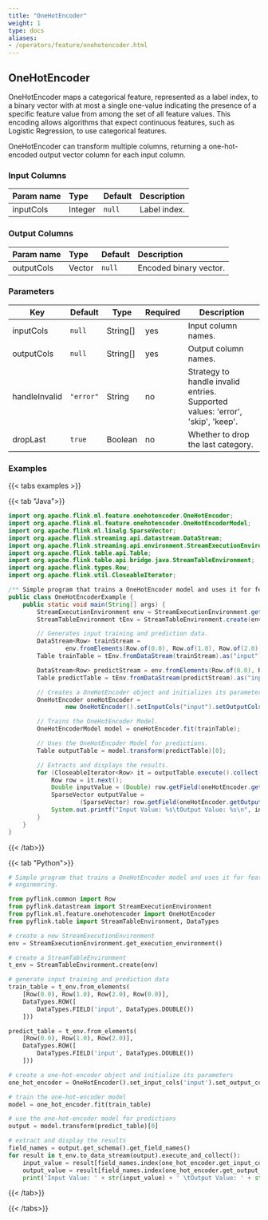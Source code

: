 ```yaml
---
title: "OneHotEncoder"
weight: 1
type: docs
aliases:
- /operators/feature/onehotencoder.html
---
```

<!--
Licensed to the Apache Software Foundation (ASF) under one
or more contributor license agreements.  See the NOTICE file
distributed with this work for additional information
regarding copyright ownership.  The ASF licenses this file
to you under the Apache License, Version 2.0 (the
"License"); you may not use this file except in compliance
with the License.  You may obtain a copy of the License at

  http://www.apache.org/licenses/LICENSE-2.0

Unless required by applicable law or agreed to in writing,
software distributed under the License is distributed on an
"AS IS" BASIS, WITHOUT WARRANTIES OR CONDITIONS OF ANY
KIND, either express or implied.  See the License for the
specific language governing permissions and limitations
under the License.
-->

## OneHotEncoder

OneHotEncoder maps a categorical feature, represented as a label index, to a
binary vector with at most a single one-value indicating the presence of a
specific feature value from among the set of all feature values. This encoding
allows algorithms that expect continuous features, such as Logistic Regression,
to use categorical features.

OneHotEncoder can transform multiple columns, returning a one-hot-encoded output
vector column for each input column.

### Input Columns

| Param name | Type    | Default | Description  |
| :--------- | :------ | :------ |:-------------|
| inputCols  | Integer | `null`  | Label index. |

### Output Columns

| Param name | Type   | Default | Description            |
| :--------- | :----- | :------ |:-----------------------|
| outputCols | Vector | `null`  | Encoded binary vector. |

### Parameters

| Key           | Default   | Type     | Required | Description                                                                    |
|---------------|-----------|----------|----------|--------------------------------------------------------------------------------|
| inputCols     | `null`    | String[] | yes      | Input column names.                                                            |
| outputCols    | `null`    | String[] | yes      | Output column names.                                                           |
| handleInvalid | `"error"` | String   | no       | Strategy to handle invalid entries. Supported values: 'error', 'skip', 'keep'. |
| dropLast      | `true`    | Boolean  | no       | Whether to drop the last category.                                             |

### Examples

{{< tabs examples >}}

{{< tab "Java">}}
```java
import org.apache.flink.ml.feature.onehotencoder.OneHotEncoder;
import org.apache.flink.ml.feature.onehotencoder.OneHotEncoderModel;
import org.apache.flink.ml.linalg.SparseVector;
import org.apache.flink.streaming.api.datastream.DataStream;
import org.apache.flink.streaming.api.environment.StreamExecutionEnvironment;
import org.apache.flink.table.api.Table;
import org.apache.flink.table.api.bridge.java.StreamTableEnvironment;
import org.apache.flink.types.Row;
import org.apache.flink.util.CloseableIterator;

/** Simple program that trains a OneHotEncoder model and uses it for feature engineering. */
public class OneHotEncoderExample {
    public static void main(String[] args) {
        StreamExecutionEnvironment env = StreamExecutionEnvironment.getExecutionEnvironment();
        StreamTableEnvironment tEnv = StreamTableEnvironment.create(env);

        // Generates input training and prediction data.
        DataStream<Row> trainStream =
                env.fromElements(Row.of(0.0), Row.of(1.0), Row.of(2.0), Row.of(0.0));
        Table trainTable = tEnv.fromDataStream(trainStream).as("input");

        DataStream<Row> predictStream = env.fromElements(Row.of(0.0), Row.of(1.0), Row.of(2.0));
        Table predictTable = tEnv.fromDataStream(predictStream).as("input");

        // Creates a OneHotEncoder object and initializes its parameters.
        OneHotEncoder oneHotEncoder =
                new OneHotEncoder().setInputCols("input").setOutputCols("output");

        // Trains the OneHotEncoder Model.
        OneHotEncoderModel model = oneHotEncoder.fit(trainTable);

        // Uses the OneHotEncoder Model for predictions.
        Table outputTable = model.transform(predictTable)[0];

        // Extracts and displays the results.
        for (CloseableIterator<Row> it = outputTable.execute().collect(); it.hasNext(); ) {
            Row row = it.next();
            Double inputValue = (Double) row.getField(oneHotEncoder.getInputCols()[0]);
            SparseVector outputValue =
                    (SparseVector) row.getField(oneHotEncoder.getOutputCols()[0]);
            System.out.printf("Input Value: %s\tOutput Value: %s\n", inputValue, outputValue);
        }
    }
}

```
{{< /tab>}}

{{< tab "Python">}}
```python
# Simple program that trains a OneHotEncoder model and uses it for feature
# engineering.

from pyflink.common import Row
from pyflink.datastream import StreamExecutionEnvironment
from pyflink.ml.feature.onehotencoder import OneHotEncoder
from pyflink.table import StreamTableEnvironment, DataTypes

# create a new StreamExecutionEnvironment
env = StreamExecutionEnvironment.get_execution_environment()

# create a StreamTableEnvironment
t_env = StreamTableEnvironment.create(env)

# generate input training and prediction data
train_table = t_env.from_elements(
    [Row(0.0), Row(1.0), Row(2.0), Row(0.0)],
    DataTypes.ROW([
        DataTypes.FIELD('input', DataTypes.DOUBLE())
    ]))

predict_table = t_env.from_elements(
    [Row(0.0), Row(1.0), Row(2.0)],
    DataTypes.ROW([
        DataTypes.FIELD('input', DataTypes.DOUBLE())
    ]))

# create a one-hot-encoder object and initialize its parameters
one_hot_encoder = OneHotEncoder().set_input_cols('input').set_output_cols('output')

# train the one-hot-encoder model
model = one_hot_encoder.fit(train_table)

# use the one-hot-encoder model for predictions
output = model.transform(predict_table)[0]

# extract and display the results
field_names = output.get_schema().get_field_names()
for result in t_env.to_data_stream(output).execute_and_collect():
    input_value = result[field_names.index(one_hot_encoder.get_input_cols()[0])]
    output_value = result[field_names.index(one_hot_encoder.get_output_cols()[0])]
    print('Input Value: ' + str(input_value) + ' \tOutput Value: ' + str(output_value))

```
{{< /tab>}}

{{< /tabs>}}
